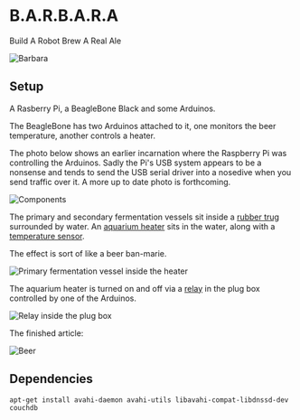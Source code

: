 # B.A.R.B.A.R.A

Build A Robot Brew A Real Ale

![Barbara](https://raw.github.com/achingbrain/barbara/master/assets/barbara.jpg)

## Setup

A Rasberry Pi, a BeagleBone Black and some Arduinos.

The BeagleBone has two Arduinos attached to it, one monitors the beer temperature, another controls a heater.

The photo below shows an earlier incarnation where the Raspberry Pi was controlling the Arduinos.  Sadly the Pi's USB system appears to be a nonsense and tends to send the USB serial driver into a nosedive when you send traffic over it.  A more up to date photo is forthcoming.

![Components](https://raw.github.com/achingbrain/barbara/master/assets/arduinos.jpg)

The primary and secondary fermentation vessels sit inside a [rubber trug](http://www.homebase.co.uk/webapp/wcs/stores/servlet/ProductDisplay?langId=110&storeId=10151&partNumber=466687) surrounded by water. An [aquarium heater](http://www.amazon.co.uk/dp/B003VZ8AUI) sits in the water, along with a [temperature sensor](http://proto-pic.co.uk/temperature-sensor-waterproof-ds18b20/).

The effect is sort of like a beer ban-marie.

![Primary fermentation vessel inside the heater](https://raw.github.com/achingbrain/barbara/master/assets/banmarie.jpg)

The aquarium heater is turned on and off via a [relay](http://proto-pic.co.uk/beefcake-relay-control-kit/) in the plug box controlled by one of the Arduinos.

![Relay inside the plug box](https://raw.github.com/achingbrain/barbara/master/assets/relay.jpg)

The finished article:

![Beer](https://raw.github.com/achingbrain/barbara/master/assets/beer.jpg)

## Dependencies

`apt-get install avahi-daemon avahi-utils libavahi-compat-libdnssd-dev couchdb`
